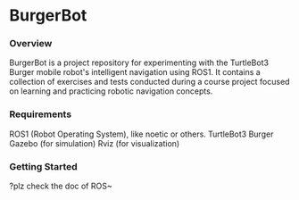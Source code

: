 # BurgerBot

### Overview
BurgerBot is a project repository for experimenting with the TurtleBot3 Burger mobile robot's intelligent navigation using ROS1. It contains a collection of exercises and tests conducted during a course project focused on learning and practicing robotic navigation concepts.

### Requirements
ROS1 (Robot Operating System), like noetic or others.
TurtleBot3 Burger
Gazebo (for simulation)
Rviz (for visualization)

### Getting Started
?plz check the doc of ROS~
